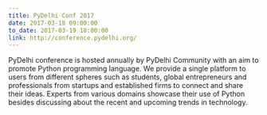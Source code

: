 ```yaml
---
title: PyDelhi Conf 2017
date: 2017-03-18 09:00:00
to_date: 2017-03-19 18:00:00
link: http://conference.pydelhi.org/
---
```


PyDelhi conference is hosted annually by PyDelhi Community with an aim to promote Python programming language. We provide a single platform to users from different spheres such as students, global entrepreneurs and professionals from startups and established firms to connect and share their ideas. Experts from various domains showcase their use of Python besides discussing about the recent and upcoming trends in technology.
